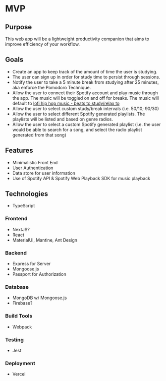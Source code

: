 # MVP

## Purpose

This web app will be a lightweight productivity companion that aims to improve efficiency of your workflow.

## Goals

- Create an app to keep track of the amount of time the user is studying.
- The user can sign up in order for study time to persist through sessions.
- Notify the user to take a 5 minute break from studying after 25 minutes, aka enforce the Pomodoro Technique.
- Allow the user to connect their Spotify account and play music through the app. The music will be toggled on and off for breaks.
  The music will default to [lofi hip hop music - beats to study/relax to](https://open.spotify.com/playlist/0vvXsWCC9xrXsKd4FyS8kM)
- Allow the user to select custom study/break intervals (i.e. 50/10; 90/30)
- Allow the user to select different Spotify generated playlists. The playlists will be listed and based on genre radios.
- Allow the user to select a custom Spotify generated playlist (i.e. the user would be able to search for a song, and select the radio playlist
  generated from that song)

## Features

- Minimalistic Front End
- User Authentication
- Data store for user information
- Use of Spotify API & Spotify Web Playback SDK for music playback

## Technologies

- TypeScript

### Frontend

- NextJS?
- React
- MaterialUI, Mantine, Ant Design

### Backend

- Express for Server
- Mongoose.js
- Passport for Authorization

### Database

- MongoDB w/ Mongoose.js
- Firebase?

### Build Tools

- Webpack

### Testing

- Jest

### Deployment

- Vercel
